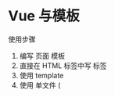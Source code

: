 # Vue 与模板

使用步骤

1. 编写 页面 模板
  1. 直接在 HTML 标签中写 标签
  2. 使用 template
  3. 使用 单文件 ( <template>) 
2. 创建 Vue 实例
  1. 在 Vue 的构造函数中提供：data，methods，computed，watcher，props...
3. 将 Vue 挂载到 页面 中 ( mount )

# 数据驱动模型

Vue 的执行流程

1. 获得模板：模板中有 “坑”
2. 利用 Vue 构造函数中所提供的数据来“填坑”，得到可以在页面显示的“标签了”
3. 将标签加替换页面中原来有坑的标签

Vue 利用 我们提供的数据 和 页面中 模板 生成了一个新的 HTML 标签 （node元素），替换到了 页面中 放置模板的位置。

我们该怎么实现呢？？？？

# 简单的模板渲染


# 虚拟DOM

目标：

1. 怎么将真正的 DOM 转换为 虚拟DOM
2. 怎么将虚拟 DOM 转换为 真正的DOM

思路与深拷贝类似

# 函数柯里化

参考资料：

- [函数式编程](https://llh911001.gitbooks.io/mostly-adequate-guide-chinese/content/)
- [维基百科](https://zh.wikipedia.org/wiki/%E6%9F%AF%E9%87%8C%E5%8C%96)

概念：
1. 柯里化：一个函数原本有多个参数，只传入**一个**参数，生成一个新函数，由新函数接收剩下的参数来运行得到的结构。
2. 偏函数：一个函数原本有多个参数，只传入**一部分**参数，生成一个新函数，由新函数接收剩下的参数来运行得到的结构。
3. 高阶函数：一个函数参数是一个函数，该函数对参数这个函数进行加工，得到一个函数，这个加工用的函数就是高阶函数。

为什么要使用柯里化？为了提升性能，使用柯里化可以缓存一部分能力。

使用两个案例来说明：

1. 判断元素
2. 虚拟DOM 的 render 方法

1. 判断元素：

Vue 本质上是使用 HTML 的字符串作为模板的，将字符串的 模板 转换为 AST，再转换为 VNode。

- 模板 -> AST
- VNode -> DOM
- DOM -> VNode

哪一个阶段最消耗性能？
最消耗性能的是字符串解析（ 模板 -> AST ）

例子：let s = "1 + 2 * ( 3 + 4 * ( 5 + 6 ) )" 
写一个程序，解析这个表达式，得到结果
我们一般会将这个表达式转换为 “波兰式” 表达式，然后使用栈结构来运算

在 Vue 中，每一个标签可以是真正的 HTML 标签，也可以是自定义组件，问怎么区分？

在 Vue 源码中其实将所有可用的 HTML 标签已经存起来了

假设这里只考虑几个标签：

```js
let tag = 'div,p,a,img,ul,li'.split(',');
```

需要一个函数，判断一个标签名是否为 内置的 标签

```js
function isHTMLTag (tagName) {
  tagName = tagName.toLowerCase();
  if ( tags.indexOf( tagName ) > -1) return true;
  return false;
}
```

模板是任意编写的，可以写的很简单，也可以写的很复杂，indexOf 内部也是要循环的

如果有 6 中内置标签，而模板中有 10 个标签需要判断，那么就需要执行 60 次循环

2. 虚拟DOM 的 render 方法

思考：vue 项目 *模板 转换为 抽象语法树* 需要执行几次？？？

- 页面一开始加载需要渲染
- 每一个属性（响应式）数据在发生变化的时候 要渲染
- watch, computed 等等

day01 写的代码每次需要渲染的时候，模板就会被解析一次。（注意：这里我们简化了解析方法。）

render 的作用是将 虚拟DOM 转换为 真正的DOM 加载到页面中

- 虚拟 DOM 可以降级理解为抽象语法树 AST
- 一个项目运行的时候，模板是不会变的，就表示 AST 是不会变的

我们可以将代码进行优化，将 虚拟DOM 缓存起来，生成一个函数，函数只需要传入数据 就可以得到 真正的DOM


# 讨论
- 这样的闭包会内存泄吗？
  - 性能一定是会有问题的
  - 尽可能的提高性能


# 响应式原理

- 我们在使用 Vue 的时候，赋值属性获得属性都是直接使用的 Vue 实例
- 我们在设置属性值的时候，伴随的 页面的数据更新

```js
function defineReactive( target, key, value, enumerable ) {
  // 函数内部就是一个局部作用域，这个 value 就只在函数内使用的变量 （闭包）
  Object.defineProperty( target, key, {
    configurable: true,
    enumerable: !!enumerable,

    get () {
      console.log(`读取 o 的 ${key} 属性`)
      return value;
    },
    set ( newVal ) {
      console.log(`设置 o 的属性为 ${newVal} `)
      value = newVal
    }
  })
}
```

实际开发中对象一般是有多级的

```js
let o = {
  list: [
    {}
  ],
  ads: [
    {}
  ],
  user: {

  }
}
```

递归处理

对于对象可以使用递归 响应式化，但是数组我们也需要处理

- push 
- pop
- shift
- unshift
- reverse
- sort
- splice

1. 在改变数组的数据的时候，要发出通知
    1. Vue2 中 的缺陷，数组发生变化，设置 length 没法通知( Vue3 中使用 Proxy 的语法解决了这个问题)
2. 加入的元素应该变成响应式的

技巧：如果一个函数已经定义了，但是我们需要扩展其功能，我们一般的处理方法：

1. 使用一个临时的函数名存储函数
2. 重新定义原来的函数
3. 定义扩展的功能
4. 调用临时的那个函数

扩展数组的 push 和 pop 怎么处理呢？？？

- 修改要进行响应式化的数组的原型 (__proto__)

# 发布订阅模式

任务：

- 代理方法 ( app.name, app._data.name )
- 事件模型 ( node: event 模块 )
- vue 中 Observer 与 Watcher 和 Dep

代理方法，就是要将 app._data 中的成员给 映射到 app 上

由于需要在更新数据的时候，更新页面的内容
所以 app._data 访问的成员与 app 访问的成员应该是同一个成员

由于 app._data 已经是响应式的对象了，所以只需要让 app 访问的成员去访问 app._data 的对应的成员就可以了

例如：

````js
app.name 转换为 app._data.name
app.xxx 转换为 app._data.xxx
````

引入了一个函数 proxy( target, src, prop ) target 相当于上面的 app, src 相当于上面的 _data 或 app._data, prop 相当于name/xxx, 将target的操作 映射到 src.prop 上，这里是因为当时没有 `proxy` 语法 ( ES6 )

之前处理的 rectify 方法已经不行了，我们需要一个新的方法来处理

提供一个 Observer 的方法，在这个方法当中 对 属性进行处理，也可以将这个方法封装到 initData 方法中。

## 接视 proxy

```js
app._data.name
// vue 设计，不希望访问 _ 开头的数据
// vue 中的潜规则：
// _ 开头的数据默认为是私有属性
// $ 开头的是只读数据
app.name
// 将 对 _data.xxx 的访问 交给里 实例

// 重点：访问 app 的 xxx 就是在访问 app._data.xxx
```

假设：

```js
var o1 = { name: '张三' };
// 要有一个对象 o2 ，在访问 o2.name 的时候想要访问的是 o1.name
Object.defineProperty(o2, 'name',{
  get(){
    return o1.name;
  }
});
```

访问 app 的 xxx 就是在访问 app._data.xxx

```js
Object.defineProperty( app, 'name', {
  get() {
    return app._data.name;
  }
  set( newVal ) {}
    app._data.name = newVal;
})
```

将属性的操作转换为 参数

```js
fucntion proxy( app, key) {
  Object.defineProperty( app, key, {
    get() {
      return app._data[key];
    }
    set( newVal ) {}
      app._data[key] = newVal;
  })
}
```

问题：

在 vue 中不仅仅只是有 data 属性, properties 等等 都会挂载到 vue 实例上

```js
fucntion proxy( app, prop,  key) {
  Object.defineProperty( app, key, {
    get() {
      return app[prop][key];
    }
    set( newVal ) {}
      app[prop][key] = newVal;
  })
}

// 如果将 data 的成员映射到 实例上
proxy( 实例, '_data', 属性名 ) 
// 如果要 _properties 的成员映射到实例上
proxy( 实例, '_properties, 属性名 )
```

## 发布订阅模式

目标：解耦，让各个模块之间没有紧密的联系

现在的处理办法 属性在更新的 时候 调用 mountComponent 方法。

问题： mountComponent 更新的是什么？？（now） 全部的页面 -> 当前虚拟DOM对应的页面DOM

在 Vue 中，整个的更新是按照组件为单位进行 **判断**，以节点为单位继续更新

- 如果代码中没有自定义组件，那么在比较算法的时候，我们会将全部的模板 对应的 虚拟DOM 进行比较
- 如果代码中含有 自定义 组件，那么在比较算法的时候，就会判断更新的是哪一些组件中的属性，只会判断更新数组的组件，其他组件不会更新。

复杂的页面是由很多组件构成。每一个属性要更新的时候都要调用 更新的方法？

**目标，如果修改了什么属性，就尽可能只更新这些属性对应的页面 DOM**

这样就一定不能将更新的代码写死。

例子：预售 某个东西卖的很好，没有现货，向老板预定，东西到了老板通知我。

老板就是发布者
订阅什么东西作为中间的媒介
我是订阅者

使用代码的结构来描述：

1. 老板提供一个 账本（数组）
2. 我可以根据需求订阅我的商品 （老板要记录下来 谁 定了什么东西， 在数组中 存储 某些东西）
3. 等待，可以做其他的事情
4. 当货品来到的时候，老板就查看账本，挨个打电话。（ 遍历数组， 取出数组的元素来使用 ）

实际上 就是 事件模型

1. 有一个 event 对象
2. on, off, emit 方法

实现事件模型，思考怎么用？

1. event 是一个全局对象
2. event.on('事件名', 处理函数) 订阅事件
  1. 事件可以连续订阅
  2. 可以移除：event.off()
    1. 移除所有
    2. 移除一个类型的事件
    3. 移除某一个类型的某一个处理函数
3. 写别的代码
4. event.emit('事件名',参数) 先前注册的事件处理函数就会依次调用

原因：

1. 描述发布订阅模式
2. 后面会使用到的事件

发布订阅模式 ( 形式不局限于函数, 形式可以是对象等 ):

1. 中间的**全局的容器**,用来**存储**可以被触发的东西( 函数, 对象 )
2. 需要一个方法,可以往容器中**传入**东西 ( 函数, 对象 )
3. 需要一个方法,可以将容器中的东西取出来使用**使用** ( 函数使用, 对象的办法调用 )

Vue 模型

页面中的变更 ( diff ) 是以组件为单位

- 如果页面中只有一个组件 ( Vue实例 ), 不会有性能损失
- 但是如果页面中有多个组件 ( 多 watcher 的一种情况 ), 第一次会有 多个组件的 watcher 存入到 全局 watcher 中.
  - 如果修改了局部的数据 ( 其中一个组件的数据 )
  - 表示只会对该组件进行 diff 算法, 也就是说只会重新生成该组件的 抽象语法树
  - 只会访问该组件的 watcher
  - 也就表示**再次**往全局存储的只有该组件的 watcher
  - 页面更新的时候也就只需要更新一部分

diff

我们先根据真实DOM生成一颗 virtual DOM ，当 virtual DOM 某个节点的数据改变后会生成一个新的 Vnode ，然后 Vnode 和 oldVnode 作对比，发现有不一样的地方就直接修改在真实的DOM上，然后使 oldVnode 的值为 Vnode 。

diff的过程就是调用名为 patch 的函数，比较新旧节点，一边比较一边给 真实的DOM 打补丁。

# 改写 observer 函数

缺陷：

- 无法处理数组
- 响应式无法在中间集成 watcher 处理
- 我们实现 rectify 需要和实例紧紧的绑定在一起，分离*（解耦）

# 引入 watcher

问题:

- 模型 (图)
- 关于 this 问题

实现:
  1. 只考虑修改后刷新 ( 响应式 )
  2. 再考虑依赖收集 ( 优化 )

在 Vue 中提供一个构造函数 watcher
watcher 会有一些方法:

- get() 用来**计算**或**执行处理函数**
- updata() 公共的外部方法, 该方法出触发内部的 run 方法
- run() 运行,用来判断内部是使用异步运行还是同步运行等, 这个方法最终会调用内部的 get 方法
- cleanupDep() 简单理解为清楚队列

watcher有一个属性 vm 表示的就是 当前的 vue 实例

# 引入 Dep 对象

该对象提供 依赖收集 ( depend ) 的功能, 和 派发更新 ( notify ) 的功能

在 notify 中去调用 watcher 的 update 方法



# Watcher 与 Dep

之前将 渲染 watcher 放在全局作用域上，这样处理是有问题的

- vue 项目中，包含很多的组件，各个组件是**自治**
  - 那么 watcher 就可能会有多个
  - 每一个 watcher 用于描述一个组件的渲染行为 或 计算行为
    - 子组件发生数据的更新，页面需要重新渲染 （真正的Vue中是局部渲染）
    - 例如 Vue 中推荐是使用 计算属性 来代替 复杂的插值表达式
      - 计算属性是会伴随其使用的属性变化而变化的
      - `name: () => this.firstName + this.lastName`
        - 计算属性 依赖于 属性 firstName 和属性 lastName
        - 只要被依赖的属性发生变化，那么就会促使计算属性 **重新计算** （ watcher ）
- 依赖收集与派发更新是怎么运行起来的

**我们在访问的时候，就会进行收集，在修改的时候就会进行更新，那么收集什么就更新什么**

所谓的依赖收集，**实际上就是告诉当前的 watcher 什么属性被访问了**
那么在这个 watcher 计算的时候 或 渲染页面的时候 就会 将 这些收集到属性进行更新

如何将 我们的属性 与 当前 watcher 关联起来

- 在全局 准备一个 targetStack （ watcher 栈 简单理解为 watcher 数组， 把一个操作中需要使用的 watcher 都储存起来 ）
- 在 watcher 调用 get 方法时候，将 当前 watcher 放到全局，在get执行结束之后，将这个全局的 watcher 移除。提供了：pushTarget popTarget
- 在每一个属性中都有一个 Dep 对象

我们在访问对象属性的时候（get），我们的渲染watcher就在全局中
将 属性 与 watcher 相关联，其实就是将当前渲染的watcher存储到属性相关的dep中
同时，将 dep 也存储到当前全局的 watcher 中 （互相引用）

- 属性引用了当前的渲染 watcher，属性知道谁渲染它
- 当前渲染 watcher 引用了 访问的属性 （ Dep ），当前的 watcher 渲染了什么属性

dep 中有一个方法，叫 notify() 
内部就是将 dep 中的 subs 取出来依次调用其 update 方法
subs 中存储了 **知道渲染什么属性的 watcher**

# Observer 对象

## 主要起到的作用是数据发生读取或者访问的时候，在进行依赖收集的时候，对子成员进行收集。

# 梳理 watcher 与 Dep 与 属性的关系

假设： 有三个属性 name, age, gender。 页面将三个属性渲染出来  

# vue 源码解读

1. 各个文件夹的作用
2. Vue 的初始化流程

## 各个文件夹的作用

1. compiler 编译用的
  - vue 使用**字符串**作为模板
  - 在编译文件夹中存放对 模板字符串的 解析的算法，抽象语法树，优化等
2. core 核心，vue 构造函数，以及生命周期等方法的部分
3. platforms 平台
  - 针对 运行的 环境（设备），有不同的实现
  - 也是 vue 的入口
4. server 服务端，主要是将 vue 用在服务端的处理代码（略）
5. sfc，单文件组件 （略）
6. shared 公共工具，方法


